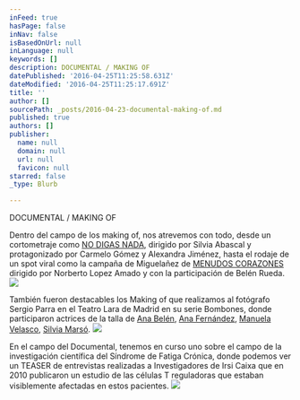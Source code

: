 ```yaml
---
inFeed: true
hasPage: false
inNav: false
isBasedOnUrl: null
inLanguage: null
keywords: []
description: DOCUMENTAL / MAKING OF
datePublished: '2016-04-25T11:25:58.631Z'
dateModified: '2016-04-25T11:25:17.691Z'
title: ''
author: []
sourcePath: _posts/2016-04-23-documental-making-of.md
published: true
authors: []
publisher:
  name: null
  domain: null
  url: null
  favicon: null
starred: false
_type: Blurb

---
```

DOCUMENTAL / MAKING OF

Dentro del campo de los making of, nos atrevemos con todo, desde un cortometraje como [NO DIGAS NADA][0], dirigido por Silvia Abascal y protagonizado por Carmelo Gómez y Alexandra Jiménez, hasta el rodaje de un spot viral como la campaña de Miguelañez de [MENUDOS CORAZONES][1] dirigido por Norberto Lopez Amado y con la participación de Belén Rueda.
![](https://the-grid-user-content.s3-us-west-2.amazonaws.com/ef530fce-1a25-4ce5-8b55-12cbcd095e83.png)

También fueron destacables los Making of que realizamos al fotógrafo Sergio Parra en el Teatro Lara de Madrid en su serie Bombones, donde participaron actrices de la talla de [Ana Belén][2], [Ana Fernández][3], [Manuela Velasco][4], [Silvia Marsó][5]. ![](https://the-grid-user-content.s3-us-west-2.amazonaws.com/4b4533d1-d3d9-4584-96bb-ca61be2054aa.png)

En el campo del Documental, tenemos en curso uno sobre el campo de la investigación científica del Síndrome de Fatiga Crónica, donde podemos ver un TEASER de entrevistas realizadas a Investigadores de Irsi Caixa que en 2010 publicaron un estudio de las células T reguladoras que estaban visiblemente afectadas en estos pacientes.
![](https://the-grid-user-content.s3-us-west-2.amazonaws.com/0aa09c7f-9382-4c87-9f0c-db3d15a3eaac.png)

[0]: https://vimeopro.com/visioncut/making-of-docu/video/101258064
[1]: https://vimeopro.com/visioncut/making-of-docu/video/140743704
[2]: https://vimeopro.com/visioncut/making-of-docu/video/66368001
[3]: https://vimeopro.com/visioncut/making-of-docu/video/66388675
[4]: https://vimeopro.com/visioncut/making-of-docu/video/66371493
[5]: https://vimeopro.com/visioncut/making-of-docu/video/66372652
